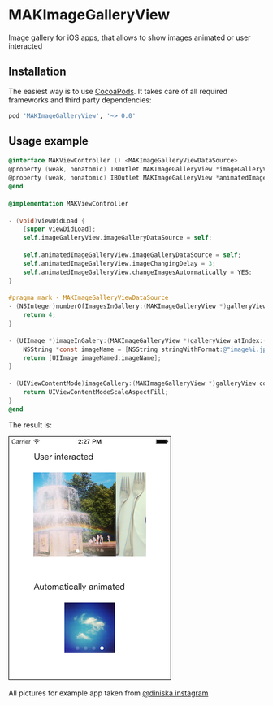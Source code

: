 MAKImageGalleryView
===================

Image gallery for iOS apps, that allows to show images animated or user interacted

## Installation
The easiest way is to use [CocoaPods](http://cocoapods.org). It takes care of all required frameworks and third party dependencies:
```ruby
pod 'MAKImageGalleryView', '~> 0.0'
```

## Usage example

```objective-c
@interface MAKViewController () <MAKImageGalleryViewDataSource>
@property (weak, nonatomic) IBOutlet MAKImageGalleryView *imageGalleryView;
@property (weak, nonatomic) IBOutlet MAKImageGalleryView *animatedImageGalleryView;
@end

@implementation MAKViewController

- (void)viewDidLoad {
    [super viewDidLoad];
    self.imageGalleryView.imageGalleryDataSource = self;
    
    self.animatedImageGalleryView.imageGalleryDataSource = self;
    self.animatedImageGalleryView.imageChangingDelay = 3;
    self.animatedImageGalleryView.changeImagesAutormatically = YES;
}

#pragma mark - MAKImageGalleryViewDataSource
- (NSInteger)numberOfImagesInGallery:(MAKImageGalleryView *)galleryView {
    return 4;
}

- (UIImage *)imageInGalery:(MAKImageGalleryView *)galleryView atIndex:(NSInteger)index {
    NSString *const imageName = [NSString stringWithFormat:@"image%i.jpg", index];
    return [UIImage imageNamed:imageName];
}

- (UIViewContentMode)imageGallery:(MAKImageGalleryView *)galleryView contentModeForImageAtIndex:(NSInteger)index {
    return UIViewContentModeScaleAspectFill;
}
@end
```
The result is:

![image alt][1]

All pictures for example app taken from [@diniska instagram](http://instagram.com/diniska)

[1]: https://raw.githubusercontent.com/diniska/MAKImageGalleryView/master/Screens/screen1.png
